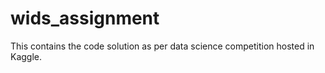 # wids_assignment
This contains the code solution as per data science competition hosted in Kaggle. 
